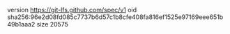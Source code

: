 version https://git-lfs.github.com/spec/v1
oid sha256:96e2d08fd085c7737b6d57c1b8cfe408fa816ef1525e97169eee651b49b1aaa2
size 20575
